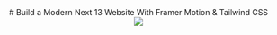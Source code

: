 <div align="center">
# Build a Modern Next 13 Website With Framer Motion & Tailwind CSS
  <br />
    <a href="https://dalle-clone-ai-photo.vercel.app/" target="_blank">
      <img src="https://github.com/pandawaa/metaverse-single-page/blob/main/public/home-page-metaverse-single-page.png">
    </a>

</div>

